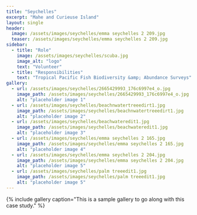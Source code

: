 ```yaml
---
title: "Seychelles"
excerpt: "Mahe and Curieuse Island"
layout: single
header:
  image: /assets/images/seychelles/emma seychelles 2 209.jpg
  teaser: /assets/images/seychelles/emma seychelles 2 209.jpg
sidebar:
  - title: "Role"
    image: /assets/images/seychelles/scuba.jpg
    image_alt: "logo"
    text: "Volunteer"
  - title: "Responsibilities"
    text: "Tropical Pacific Fish Biodiversity &amp; Abundance Surveys"
gallery:
  - url: /assets/images/seychelles/2665429993_176c6997e4_o.jpg
    image_path: /assets/images/seychelles/2665429993_176c6997e4_o.jpg
    alt: "placeholder image 1"
  - url: /assets/images/seychelles/beachnwatertreeedirt1.jpg
    image_path: /assets/images/seychelles/beachnwatertreeedirt1.jpg
    alt: "placeholder image 2"
  - url: /assets/images/seychelles/beachwateredit1.jpg
    image_path: /assets/images/seychelles/beachwateredit1.jpg
    alt: "placeholder image 3"
  - url: /assets/images/seychelles/emma seychelles 2 165.jpg
    image_path: /assets/images/seychelles/emma seychelles 2 165.jpg
    alt: "placeholder image 4"
  - url: /assets/images/seychelles/emma seychelles 2 204.jpg
    image_path: /assets/images/seychelles/emma seychelles 2 204.jpg
    alt: "placeholder image 5"
  - url: /assets/images/seychelles/palm treeedit1.jpg
    image_path: /assets/images/seychelles/palm treeedit1.jpg
    alt: "placeholder image 5"
---
```




{% include gallery caption="This is a sample gallery to go along with this case study." %}

